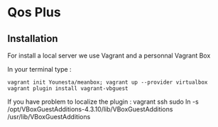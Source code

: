 Qos Plus
=================
Installation
-----------------
For install a local server we use Vagrant and a personnal Vagrant Box

In your terminal type : 

    vagrant init Younesta/meanbox; vagrant up --provider virtualbox
    vagrant plugin install vagrant-vbguest

If you have problem to localize the plugin : 
    vagrant ssh
    sudo ln -s /opt/VBoxGuestAdditions-4.3.10/lib/VBoxGuestAdditions /usr/lib/VBoxGuestAdditions


